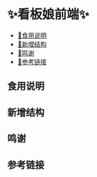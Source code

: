 #   :sparkles:看板娘前端:sparkles:
-   [:link:食用说明](#食用说明)
-   [:link:新增结构](#新增结构)
-   [:link:鸣谢](#鸣谢)
-   [:link:参考链接](#参考链接)
##  食用说明

##  新增结构

##  鸣谢

##  参考链接
